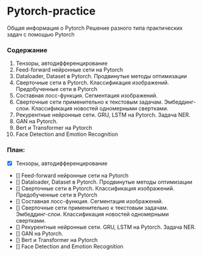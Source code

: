 # Pytorch-practice
Общая информация о Pytorch  Решение разного типа практических задач с помощью Pytorch

### Содержание 

1. Тензоры, автодифференцирование
2. Feed-forward нейронные сети на Pytorch
3. Dataloader, Dataset в Pytorch. Продвинутые методы оптимизации
4. Сверточные сети в Pytorch. Классификация изображений. Предобученные сети в Pytorch
5. Составная лосс-функция. Сегментация изображений.
6. Сверточные сети применительно к текстовым задачам. Эмбеддинг-слои. Классификация новостей одномерными свертками.
7. Рекурентные нейронные сети. GRU, LSTM на Pytorch. Задача NER.
8. GAN на Pytorch.
9. Bert и Transformer на Pytorch
10. Face Detection and Emotion Recognition

### План:
- [x] Тензоры, автодифференцирование
- [] Feed-forward нейронные сети на Pytorch
- [] Dataloader, Dataset в Pytorch. Продвинутые методы оптимизации
- [] Сверточные сети в Pytorch. Классификация изображений. Предобученные сети в Pytorch
- [] Составная лосс-функция. Сегментация изображений.
- [] Сверточные сети применительно к текстовым задачам. Эмбеддинг-слои. Классификация новостей одномерными свертками.
- [] Рекурентные нейронные сети. GRU, LSTM на Pytorch. Задача NER.
- [] GAN на Pytorch.
- [] Bert и Transformer на Pytorch
- [] Face Detection and Emotion Recognition
